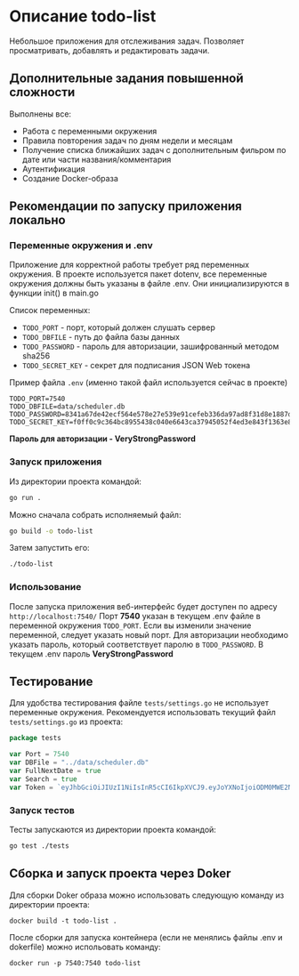 # Описание todo-list
Небольшое приложения для отслеживания задач. Позволяет просматривать, добавлять и редактировать задачи.

## Дополнительные задания повышенной сложности
Выполнены все:
* Работа с переменными окружения
* Правила повторения задач по дням недели и месяцам
* Получение списка ближайших задач с дополнительным фильром по дате или части названия/комментария
* Аутентификация
* Создание Docker-образа

## Рекомендации по запуску приложения локально
### Переменные окружения и .env
Приложение для корректной работы требует ряд переменных окружения.
В проекте используется пакет dotenv, все переменные окружения должны быть указаны в файле .env. Они инициализируются в функции init() в main.go

Список переменных:

* `TODO_PORT` - порт, который должен слушать сервер
* `TODO_DBFILE` - путь до файла базы данных
* `TODO_PASSWORD` - пароль для авторизации, зашифрованный методом sha256
* `TODO_SECRET_KEY` - секрет для подписания JSON Web токена

Пример файла `.env` (именно такой файл используется сейчас в проекте)

```
TODO_PORT=7540
TODO_DBFILE=data/scheduler.db
TODO_PASSWORD=8341a67de42ecf564e578e27e539e91cefeb336da97ad8f31d8e1887d82ab972
TODO_SECRET_KEY=f0ff0c9c364bc8955438c040e6643ca37945052f4ed3e843f1363e8a78615197
```

**Пароль для авторизации - VeryStrongPassword**

### Запуск приложения
Из директории проекта командой:
```bash
go run .
```

Можно сначала собрать исполняемый файл:
```bash
go build -o todo-list
```

Затем запустить его:
```bash
./todo-list
```

### Использование
После запуска приложения веб-интерфейс будет доступен по адресу `http://localhost:7540/`
Порт **7540** указан в текущем .env файле в переменной окружения `TODO_PORT`. Если вы изменили значение переменной, следует указать новый порт.
Для авторизации необходимо указать пароль, который соответствует паролю в `TODO_PASSWORD`. В текущем .env пароль **VeryStrongPassword**

## Тестирование
Для удобства тестирования файле `tests/settings.go` не использует переменные окружения.
Рекомендуется использовать текущий файл `tests/settings.go` из проекта:

```go
package tests

var Port = 7540
var DBFile = "../data/scheduler.db"
var FullNextDate = true
var Search = true
var Token = `eyJhbGciOiJIUzI1NiIsInR5cCI6IkpXVCJ9.eyJoYXNoIjoiODM0MWE2N2RlNDJlY2Y1NjRlNTc4ZTI3ZTUzOWU5MWNlZmViMzM2ZGE5N2FkOGYzMWQ4ZTE4ODdkODJhYjk3MiJ9.jW5yYhpcx1XxBd-8rhYkXhvMFiFeYLUkj8_xzOl_PSc`
```

### Запуск тестов
Тесты запускаются из директории проекта командой:
```bash
go test ./tests
```

## Cборка и запуск проекта через Doker
Для сборки Doker образа можно использовать следующую команду из директории проекта:
```
docker build -t todo-list .
```

После сборки для запуска контейнера (если не менялись файлы .env и dokerfile) можно испольовать команду:
```
docker run -p 7540:7540 todo-list
```

